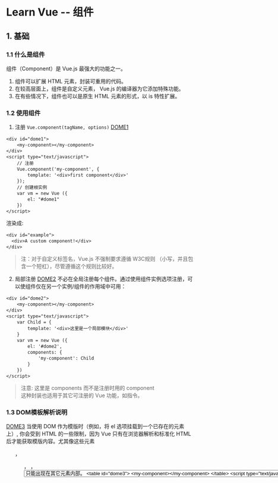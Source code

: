 # Learn Vue -- 组件

## 1. 基础
### 1.1 什么是组件
组件（Component）是 Vue.js 最强大的功能之一。
1. 组件可以扩展 HTML 元素，封装可重用的代码。
2. 在较高层面上，组件是自定义元素， Vue.js 的编译器为它添加特殊功能。
3. 在有些情况下，组件也可以是原生 HTML 元素的形式，以 is 特性扩展。

### 1.2 使用组件

1. 注册
`Vue.component(tagName, options)`
[DOME1](dome1.html)
```
<div id="dome1">
    <my-component></my-component>
</div>
<script type="text/javascript">
    // 注册
    Vue.component('my-component', {
        template: '<div>first component</div>'
    });
    // 创建根实例
    var vm = new Vue ({
        el: "#dome1"
    })
</script>
```
渲染成:
```
<div id="example">
  <div>A custom component!</div>
</div>
```

>注：对于自定义标签名，Vue.js 不强制要求遵循 W3C规则 （小写，并且包含一个短杠），尽管遵循这个规则比较好。

2. 局部注册
[DOME2](dome2.html)
不必在全局注册每个组件。通过使用组件实例选项注册，可以使组件仅在另一个实例/组件的作用域中可用：

```
<div id="dome2">
    <my-component></my-component>
</div>
<script type="text/javascript">
    var Child = {
        template: '<div>这里是一个局部模块</div>'
    }
    var vm = new Vue ({
        el: '#dome2',
        components: {
            'my-component': Child
        }
    })
</script>
```

>注意:
这里是 components 而不是注册时用的 component  
这种封装也适用于其它可注册的 Vue 功能，如指令。

### 1.3 DOM模板解析说明
[DOME3](dome3.html)
当使用 DOM 作为模版时（例如，将 el 选项挂载到一个已存在的元素上）, 你会受到 HTML 的一些限制，因为 Vue 只有在浏览器解析和标准化 HTML 后才能获取模版内容。尤其像这些元素 <ul> ， <ol>， <table> ， <select> 限制了能被它包裹的元素， <option> 只能出现在其它元素内部。

```
<table id="dome3">
    <my-component></my-component>
</table>
<script type="text/javascript">
    Vue.component("my-component", {
        template: '<tr>这里是dome3</tr>'
    })
    var vm = new Vue({
        el: '#dome3',
        data: {
            message: 'dome3'
        }
    })
</script>
```

这里被解析成：

![DOM解析](img/DOM模块限制.png)

这种情况下应该使用is 关键字

[DOME4](dome4.html)

```
<table id="dome3">
    <tr is = 'my-component'></tr>
</table>
```

这里被解析成：

![DOM解析](img/DOM模块限制1.png)

应当注意，如果您使用来自以下来源之一的字符串模板，这些限制将不适用：
- <script type="text/x-template">
- JavaScript内联模版字符串
- .vue 组件
因此，有必要的话请使用字符串模版。

### 1.4 data 必须是函数
[DOME5](dome5.html)
使用组件时，大多数可以传入到 Vue 构造器中的选项可以在注册组件时使用，有一个例外： data 必须是函数。

```
<script type="text/javascript">
    Vue.component('simple-component', {
        template: '<button v-on:click="counter += 1">{{counter}}</button>',
        data {
            counter: 0
        }
    });
    var vm = new Vue ({
        el: '#dome5'
    })
</script>
```

会提示data只能是function

修改：
```
data: function () {
    return {
        counter: 0
    }
}
```

这里就可以使用counter；

如果需要共同一个counter：
```
var data = {counter: 0}
Vue.component('simple-component', {
    template: '<button v-on:click="counter += 1">{{counter}}</button>',
    data: function () {
        return data;
    }
});
```

## 2. 构成组件

组件意味着协同工作，通常父子组件会是这样的关系：组件 A 在它的模版中使用了组件 B 。它们之间必然需要相互通信：父组件要给子组件传递数据，子组件需要将它内部发生的事情告知给父组件。然而，在一个良好定义的接口中尽可能将父子组件解耦是很重要的。这保证了每个组件可以在相对隔离的环境中书写和理解，也大幅提高了组件的可维护性和可重用性。

在 Vue.js 中，父子组件的关系可以总结为 props down, events up 。父组件通过 props 向下传递数据给子组件，子组件通过 events 给父组件发送消息。看看它们是怎么工作的。

![props-events](img/props-events.png)

### 2.1 Prop

1. 使用Prop传递数据

[DOME6](dome6.html)

组件实例的作用域是孤立的。这意味着不能并且不应该在子组件的模板内直接引用父组件的数据。可以使用 props 把数据传给子组件。

```
<div id="dome6">
    <child message='component-props'></child>
</div>
<script type="text/javascript">
    Vue.component('child', {
        props: ['message'],
        template: '<span>{{message}}</span>'
    });
    var vm = new Vue ({
        el: '#dome6'
    })
</script>
```

解析成：

![component-props](img/component-props.png)

### 2.2 camelCase vs. kebab-case

HTML 特性不区分大小写。当使用非字符串模版时，prop的名字形式会从 camelCase （驼峰） 转为 kebab-case（短横线隔开）：

也就是说如果接受的名称为驼峰式，属性就需要使用短横线隔开

```
<div id="dome7">
    <child my-message='component-props'></child>
</div>
<script type="text/javascript">
    Vue.component('child', {
        // 声明props
        props: ['myMessage'],
        // 同样可以像实例vm一样,使用'this.message'
        template: '<span>{{myMessage}}</span>'
    });
    var vm = new Vue ({
        el: '#dome7'
    })
</script>
```
再次说明，如果你使用字符串模版，不用在意这些限制。

### 2.3 动态Prop

配合 v-bind 可以实现动态绑定；
[DOME8](dome8.html)
```
<div id="dome8">
    <input type="text" v-model='message'>
    <child v-bind:prop='message'></child>
</div>
<script type="text/javascript">
    Vue.component('child', {
        props:['prop'],
        template: '<span>{{prop}}</span>'
    })
    var vm = new Vue ({
        el: "#dome8",
        data: {
            message: ''
        }
    })
</script>
```

解析成：

![动态Props](img/props.png)

### 2.4 字面量语法vs动态语法
[DOME9](./html/dome9.html)
使用字面量传递的数值是通过字符串的形式传播的，如果需要传入一个数值，需要使用动态语法

字面量：
```
<div id="dome9">
    <child message = '1'></child>
</div>
<script type="text/javascript">
    Vue.component('child',{
        props: ['message'],
        template: '<span>{{message}}</span>'
    })
    var vm = new Vue ({
        el: '#dome9'
    })
</script>
```

动态：
```
<div id="dome9">
    <child :message = 'num'></child>
</div>
<script type="text/javascript">
    Vue.component('child',{
        props: ['message'],
        template: '<span>{{message}}</span>'
    })
    var vm = new Vue ({
        el: '#dome9',
        data: {
            num: 1
        }
    })
</script>
```

### 2.5 单向数据流

prop 是单向绑定的：当父组件的属性变化时，将传导给子组件，但是不会反过来。这是为了防止子组件无意修改了父组件的状态——这会让应用的数据流难以理解。

另外，每次父组件更新时，子组件的所有 prop 都会更新为最新值。这意味着你不应该在子组件内部改变 prop 。如果你这么做了，Vue 会在控制台给出警告。

通常有两种改变 prop 的情况：
1. prop 作为初始值传入，子组件之后只是将它的初始值作为本地数据的初始值使用；
2. prop 作为需要被转变的原始值传入。

更确切的说这两种情况是：
1. 定义一个局部 data 属性，并将 prop 的初始值作为局部数据的初始值。
```
props: ['initialCounter'],
data: function () {
  return { counter: this.initialCounter }
}
```
2. 定义一个 computed 属性，此属性从 prop 的值计算得出。
```
props: ['size'],
computed: {
  normalizedSize: function () {
    return this.size.trim().toLowerCase()
  }
}
```

>注：
> 注意在 JavaScript 中对象和数组是引用类型，指向同一个内存空间，如果 prop 是一个对象或数组，在子组件内部改变它会影响父组件的状态。

### 2.6 Prop 验证

组件可以为 props 指定验证要求。如果未指定验证要求，Vue 会发出警告。当组件给其他人使用时这很有用。
prop 是一个对象而不是字符串数组时，它包含验证要求：
```
Vue.component('example', {
  props: {
    // 基础类型检测 （`null` 意思是任何类型都可以）
    propA: Number,
    // 多种类型
    propB: [String, Number],
    // 必传且是字符串
    propC: {
      type: String,
      required: true
    },
    // 数字，有默认值
    propD: {
      type: Number,
      default: 100
    },
    // 数组／对象的默认值应当由一个工厂函数返回
    propE: {
      type: Object,
      default: function () {
        return { message: 'hello' }
      }
    },
    // 自定义验证函数
    propF: {
      validator: function (value) {
        return value > 10
      }
    }
  }
})
```
type 可以是下面原生构造器：
String
Number
Boolean
Function
Object
Array
type 也可以是一个自定义构造器，使用 instanceof 检测。
当 prop 验证失败了，如果使用的是开发版本会抛出一条警告。
